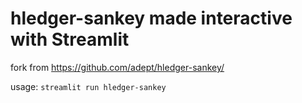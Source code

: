 # hledger-sankey made interactive with Streamlit
fork from https://github.com/adept/hledger-sankey/

usage: `streamlit run hledger-sankey`

